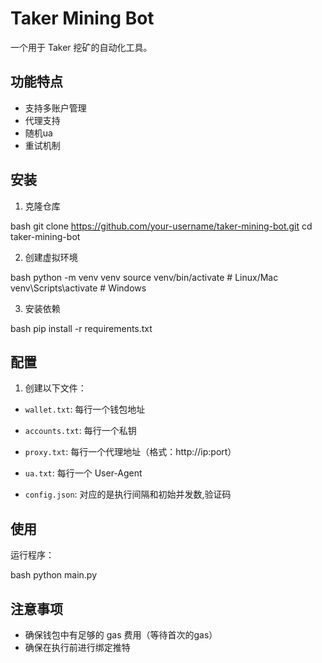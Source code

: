 # Taker Mining Bot

一个用于 Taker 挖矿的自动化工具。

## 功能特点

- 支持多账户管理
- 代理支持
- 随机ua
- 重试机制

## 安装

1. 克隆仓库

bash
git clone https://github.com/your-username/taker-mining-bot.git
cd taker-mining-bot

2. 创建虚拟环境

bash
python -m venv venv
source venv/bin/activate # Linux/Mac
venv\Scripts\activate # Windows

3. 安装依赖

bash
pip install -r requirements.txt

## 配置

1. 创建以下文件：
- `wallet.txt`: 每行一个钱包地址
- `accounts.txt`: 每行一个私钥
- `proxy.txt`: 每行一个代理地址（格式：http://ip:port）
- `ua.txt`: 每行一个 User-Agent

- `config.json`: 对应的是执行间隔和初始并发数,验证码

## 使用

运行程序：

bash
python main.py

## 注意事项

- 确保钱包中有足够的 gas 费用（等待首次的gas）
- 确保在执行前进行绑定推特
